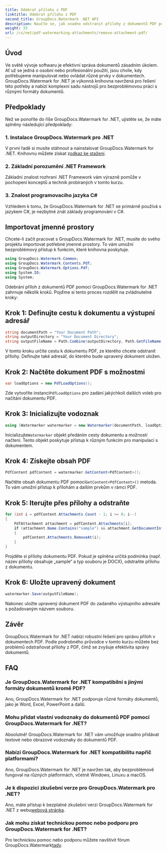 ```yaml
---
title: Odebrat přílohu z PDF
linktitle: Odebrat přílohu z PDF
second_title: GroupDocs.Watermark .NET API
description: Naučte se, jak snadno odstranit přílohy z dokumentů PDF pomocí GroupDocs.Watermark for .NET. Zvyšte efektivitu správy dokumentů.
weight: 33
url: /cs/net/pdf-watermarking-attachments/remove-attachment-pdf/
---
```

## Úvod
Ve světě vývoje softwaru je efektivní správa dokumentů zásadním úkolem. Ať už se jedná o osobní nebo profesionální použití, jsou chvíle, kdy potřebujeme manipulovat nebo ovládat různé prvky v dokumentech. GroupDocs.Watermark for .NET je výkonná knihovna navržená pro řešení této potřeby a nabízí komplexní sadu nástrojů pro bezproblémovou práci s různými formáty dokumentů.
## Předpoklady
Než se ponoříte do říše GroupDocs.Watermark for .NET, ujistěte se, že máte splněny následující předpoklady:
### 1. Instalace GroupDocs.Watermark pro .NET
 V první řadě si musíte stáhnout a nainstalovat GroupDocs.Watermark for .NET. Knihovnu můžete získat z[odkaz ke stažení](https://releases.groupdocs.com/Watermark/net/).
### 2. Základní porozumění .NET Framework
Základní znalost rozhraní .NET Framework vám výrazně pomůže v pochopení konceptů a technik probíraných v tomto kurzu.
### 3. Znalost programovacího jazyka C#
Vzhledem k tomu, že GroupDocs.Watermark for .NET se primárně používá s jazykem C#, je nezbytné znát základy programování v C#.

## Importovat jmenné prostory
Chcete-li začít pracovat s GroupDocs.Watermark for .NET, musíte do svého projektu importovat potřebné jmenné prostory. To vám umožní bezproblémový přístup k funkcím, které knihovna poskytuje.

```csharp
using GroupDocs.Watermark.Common;
using GroupDocs.Watermark.Contents.Pdf;
using GroupDocs.Watermark.Options.Pdf;
using System.IO;
using System;
```
Odebrání příloh z dokumentů PDF pomocí GroupDocs.Watermark for .NET zahrnuje několik kroků. Pojďme si tento proces rozdělit na zvládnutelné kroky:
## Krok 1: Definujte cestu k dokumentu a výstupní adresář
```csharp
string documentPath = "Your Document Path";
string outputDirectory = "Your Document Directory";
string outputFileName = Path.Combine(outputDirectory, Path.GetFileName(documentPath));
```
V tomto kroku určíte cestu k dokumentu PDF, ze kterého chcete odstranit přílohy. Definujte také adresář, do kterého bude upravený dokument uložen.
## Krok 2: Načtěte dokument PDF s možnostmi
```csharp
var loadOptions = new PdfLoadOptions();
```
 Zde vytvoříte instanci`PdfLoadOptions` pro zadání jakýchkoli dalších voleb pro načítání dokumentu PDF.
## Krok 3: Inicializujte vodoznak
```csharp
using (Watermarker watermarker = new Watermarker(documentPath, loadOptions))
```
 Inicializujte`Watermarker` objekt předáním cesty dokumentu a možností načtení. Tento objekt poskytuje přístup k různým funkcím pro manipulaci s dokumentem.
## Krok 4: Získejte obsah PDF
```csharp
PdfContent pdfContent = watermarker.GetContent<PdfContent>();
```
 Načtěte obsah dokumentu PDF pomocí`GetContent<PdfContent>()` metoda. To vám umožní přístup k přílohám a dalším prvkům v rámci PDF.
## Krok 5: Iterujte přes přílohy a odstraňte
```csharp
for (int i = pdfContent.Attachments.Count - 1; i >= 0; i--)
{
    PdfAttachment attachment = pdfContent.Attachments[i];
    if (attachment.Name.Contains("sample") && attachment.GetDocumentInfo().FileType == FileType.DOCX)
    {
        pdfContent.Attachments.RemoveAt(i);
    }
}
```
Projděte si přílohy dokumentu PDF. Pokud je splněna určitá podmínka (např. název přílohy obsahuje „sample“ a typ souboru je DOCX), odstraňte přílohu z dokumentu.
## Krok 6: Uložte upravený dokument
```csharp
watermarker.Save(outputFileName);
```
Nakonec uložte upravený dokument PDF do zadaného výstupního adresáře s požadovaným názvem souboru.

## Závěr
GroupDocs.Watermark for .NET nabízí robustní řešení pro správu příloh v dokumentech PDF. Podle podrobného průvodce v tomto kurzu můžete bez problémů odstraňovat přílohy z PDF, čímž se zvyšuje efektivita správy dokumentů.
## FAQ
### Je GroupDocs.Watermark for .NET kompatibilní s jinými formáty dokumentů kromě PDF?
Ano, GroupDocs.Watermark for .NET podporuje různé formáty dokumentů, jako je Word, Excel, PowerPoint a další.
### Mohu přidat vlastní vodoznaky do dokumentů PDF pomocí GroupDocs.Watermark for .NET?
Absolutně! GroupDocs.Watermark for .NET vám umožňuje snadno přidávat textové nebo obrazové vodoznaky do dokumentů PDF.
### Nabízí GroupDocs.Watermark for .NET kompatibilitu napříč platformami?
Ano, GroupDocs.Watermark for .NET je navržen tak, aby bezproblémově fungoval na různých platformách, včetně Windows, Linuxu a macOS.
### Je k dispozici zkušební verze pro GroupDocs.Watermark pro .NET?
 Ano, máte přístup k bezplatné zkušební verzi GroupDocs.Watermark for .NET z webu[webová stránka](https://releases.groupdocs.com/).
### Jak mohu získat technickou pomoc nebo podporu pro GroupDocs.Watermark for .NET?
 Pro technickou pomoc nebo podporu můžete navštívit fórum GroupDocs.Watermark[tady](https://forum.groupdocs.com/c/watermark/19).